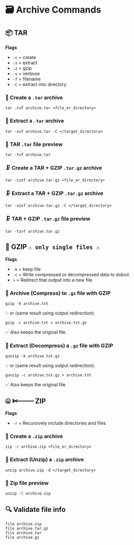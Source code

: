 # 🗃️ Archive Commands

## 📦 TAR

**Flags**

- `-c` = create
- `-x` = extract
- `-z` = gzip
- `-v` = verbose
- `-f` = filename
- `-C` = extract into directory

### 💾 Create a `.tar` archive

```shell
tar -cvf archive.tar <file_or_directory>
```

### 💾 Extract a `.tar` archive

```shell
tar -xvf archive.tar -C </target_directory>
```

### 💾 TAR `.tar` file preview

```shell
tar -tvf archive.tar
```

### 🗜️ Create a TAR + GZIP `.tar.gz` archive

```shell
tar -czvf archive.tar.gz <file_or_directory>
```

### 🗜️ Extract a TAR + GZIP `.tar.gz` archive

```shell
tar -xzvf archive.tar.gz -C </target_directory>
```

### 🗜️ TAR + GZIP `.tar.gz` file preview

```shell
tar -tzvf archive.tar.gz
```

## 📃 GZIP `⚠️ only single files ⚠️`

**Flags**

- `-k` = keep file
- `-c` = Write compressed or decompressed data to stdout
- `>` =	Redirect that output into a new file

### 📄 Archive (Compress) to `.gz` file with GZIP

```shell
gzip -k archive.txt
```

💡 or (same result using output redirection):

```shell
gzip -c archive.txt > archive.txt.gz
```

✅ Also keeps the original file.

### 📄 Extract (Decompress) a `.gz` file with GZIP

```shell
gunzip -k archive.txt.gz
```

💡 or (same result using output redirection):

```shell
gunzip -c archive.txt.gz > archive.txt
```

✅ Also keeps the original file.

## 🤐 ✄┈┈┈┈ ZIP

**Flags**

- `-r` = Recursively include directories and files

### 🔗 Create a `.zip` archive

```shell
zip -r archive.zip <file_or_directory>
```

### 🔗 Extract (Unzip) a `.zip` archive

```shell
unzip archive.zip -d </target_directory>
```

### 🔗 Zip file preview

```shell
unzip -l archive.zip
```

## 🔍 Validate file info

```shell
file archive.zip
file archive.tar.gz
file archive.tar
file archive.gz
```
